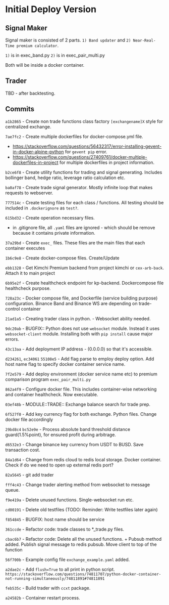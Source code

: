 # Initial Deploy Version

## Signal Maker

Signal maker is consisted of 2 parts. `1) Band updater` and `2) Near-Real-Time premium calculator`.

`1)` is in exec_band.py 
`2)` is in exec_pair_multi.py

Both will be inside a docker container. 

## Trader

TBD - after backtesting.

## Commits

`a1b2865` - Create non trade functions class factory `[exchangename]X` style for centralized exchange.

`7ae7fc2` - Create multiple dockerfiles for docker-compose.yml file. 
  - https://stackoverflow.com/questions/56432317/error-installing-gevent-in-docker-alpine-python for `gevent pip` error.
  - https://stackoverflow.com/questions/27409761/docker-multiple-dockerfiles-in-project for multiple dockerfiles in project information.

`b2ce6f8` - Create utility functions for trading and signal generating. Includes bollinger band, hedge ratio, leverage ratio calculation etc. 

`ba0af78` - Create trade signal generator. Mostly infinite loop that makes requests to webserver.

`777514c` - Create testing files for each class / functions. All testing should be included in `.dockerignore` as `test?`.

`615bd32` - Create operation necessary files.
  - in .gitignore file, all `.yaml` files are ignored - which should be remove because it contains private information.

`37a29bd` - Create `exec_` files. These files are the main files that each container executes

`1b6c9e8` - Create docker-compose files. Create/Update

`ebb1328` - Get Kimchi Premium backend from project kimchi or `cex-arb-back`. Attach it to main project

`6b95e2f` - Create healthcheck endpoint for kp-backend. Dockercompose file healthcheck purpose.

`728a23c` - Docker compose file, and Dockerfile (service building purpose) configuration. Binance Band and Binance WS are depending on trade-control container

`21ad1a5` - Creating trader class in python. - Websocket ability needed. 

`9dc20ab` - BUGFIX:: Python does not use `websocket` module. Instead it uses `websocket-client` module. Installing both with `pip install` cause major errors.

`43c13aa` - Add deployment IP address - (0.0.0.0) so that it's accessible.

`d234261`, `ec34061` `55108e5` - Add flag parse to employ deploy option. Add host name flag to specify docker container service name.

`7f2e579` - Add deploy environment (docker service name etc) to premium comparison program `exec_pair_multi.py`

`862a4f9` - Configure docker file. This includes container-wise networking and container healthcheck. Now executable. 

`03ef48b` - MODULE::TRADE:: Exchange balance search for trade prep.

`6f527f0` - Add key currency flag for both exchange. Python files. Change docker file accordingly

`29bd8c4` `bc52e9e` - Process absolute band threshold distance guard(1.5%point), for ensured profit during arbitrage. 

`d6532e3` - Change binance key currency from USDT to BUSD. Save transaction cost.

`84a1d64` - Change from redis cloud to redis local storage. Docker container. Check if do we need to open up external redis port?


`82a5645` - git add trader

`fff4c43` - Change trader alerting method from websocket to message queue. 

`f9e419a` - Delete unused functions. Single-websocket run etc.

`cd00191` - Delete old testfiles (TODO: Reminder: Write testfiles later again)

`f854845` - BUGFIX: host name should be service

`361ccde` - Refactor code: trade classes to *_trade.py files.

`cbac6b7` - Refactor code: Delete all the unused functions. + Pubsub method added. Publish signal message to redis pubsub. Move client to top of the function

`56f700b` - Example config file `exchange_example.yaml` added. 

`a2dae2c` - Add `flush=True` to all print in python script. `https://stackoverflow.com/questions/74811707/python-docker-container-not-running-simultaneously/74811891#74811891`

`feb535c` - Build trader with `ccxt` package. 

`a24582b` - Container restart process. 
